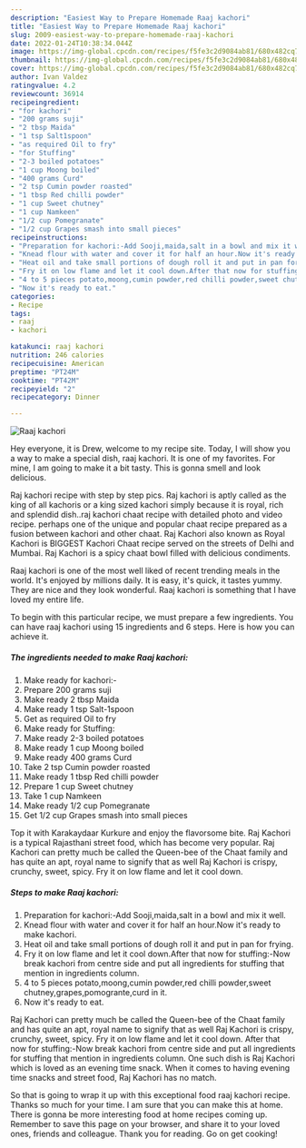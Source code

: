 ```yaml
---
description: "Easiest Way to Prepare Homemade Raaj kachori"
title: "Easiest Way to Prepare Homemade Raaj kachori"
slug: 2009-easiest-way-to-prepare-homemade-raaj-kachori
date: 2022-01-24T10:38:34.044Z
image: https://img-global.cpcdn.com/recipes/f5fe3c2d9084ab81/680x482cq70/raaj-kachori-recipe-main-photo.jpg
thumbnail: https://img-global.cpcdn.com/recipes/f5fe3c2d9084ab81/680x482cq70/raaj-kachori-recipe-main-photo.jpg
cover: https://img-global.cpcdn.com/recipes/f5fe3c2d9084ab81/680x482cq70/raaj-kachori-recipe-main-photo.jpg
author: Ivan Valdez
ratingvalue: 4.2
reviewcount: 36914
recipeingredient:
- "for kachori"
- "200 grams suji"
- "2 tbsp Maida"
- "1 tsp Salt1spoon"
- "as required Oil to fry"
- "for Stuffing"
- "2-3 boiled potatoes"
- "1 cup Moong boiled"
- "400 grams Curd"
- "2 tsp Cumin powder roasted"
- "1 tbsp Red chilli powder"
- "1 cup Sweet chutney"
- "1 cup Namkeen"
- "1/2 cup Pomegranate"
- "1/2 cup Grapes smash into small pieces"
recipeinstructions:
- "Preparation for kachori:-Add Sooji,maida,salt in a bowl and mix it well."
- "Knead flour with water and cover it for half an hour.Now it's ready to make kachori."
- "Heat oil and take small portions of dough roll it and put in pan for frying."
- "Fry it on low flame and let it cool down.After that now for stuffing:-Now break kachori from centre side and put all ingredients for stuffing that mention in ingredients column."
- "4 to 5 pieces potato,moong,cumin powder,red chilli powder,sweet chutney,grapes,pomogrante,curd in it."
- "Now it's ready to eat."
categories:
- Recipe
tags:
- raaj
- kachori

katakunci: raaj kachori 
nutrition: 246 calories
recipecuisine: American
preptime: "PT24M"
cooktime: "PT42M"
recipeyield: "2"
recipecategory: Dinner

---
```



![Raaj kachori](https://img-global.cpcdn.com/recipes/f5fe3c2d9084ab81/680x482cq70/raaj-kachori-recipe-main-photo.jpg)

Hey everyone, it is Drew, welcome to my recipe site. Today, I will show you a way to make a special dish, raaj kachori. It is one of my favorites. For mine, I am going to make it a bit tasty. This is gonna smell and look delicious.

Raj kachori recipe with step by step pics. Raj kachori is aptly called as the king of all kachoris or a king sized kachori simply because it is royal, rich and splendid dish..raj kachori chaat recipe with detailed photo and video recipe. perhaps one of the unique and popular chaat recipe prepared as a fusion between kachori and other chaat. Raj Kachori also known as Royal Kachori is BIGGEST Kachori Chaat recipe served on the streets of Delhi and Mumbai. Raj Kachori is a spicy chaat bowl filled with delicious condiments.

Raaj kachori is one of the most well liked of recent trending meals in the world. It's enjoyed by millions daily. It is easy, it's quick, it tastes yummy. They are nice and they look wonderful. Raaj kachori is something that I have loved my entire life.


To begin with this particular recipe, we must prepare a few ingredients. You can have raaj kachori using 15 ingredients and 6 steps. Here is how you can achieve it.

<!--inarticleads1-->

##### The ingredients needed to make Raaj kachori:

1. Make ready for kachori:-
1. Prepare 200 grams suji
1. Make ready 2 tbsp Maida
1. Make ready 1 tsp Salt-1spoon
1. Get as required Oil to fry
1. Make ready for Stuffing:
1. Make ready 2-3 boiled potatoes
1. Make ready 1 cup Moong boiled
1. Make ready 400 grams Curd
1. Take 2 tsp Cumin powder roasted
1. Make ready 1 tbsp Red chilli powder
1. Prepare 1 cup Sweet chutney
1. Take 1 cup Namkeen
1. Make ready 1/2 cup Pomegranate
1. Get 1/2 cup Grapes smash into small pieces


Top it with Karakaydaar Kurkure and enjoy the flavorsome bite. Raj Kachori is a typical Rajasthani street food, which has become very popular. Raj Kachori can pretty much be called the Queen-bee of the Chaat family and has quite an apt, royal name to signify that as well Raj Kachori is crispy, crunchy, sweet, spicy. Fry it on low flame and let it cool down. 

<!--inarticleads2-->

##### Steps to make Raaj kachori:

1. Preparation for kachori:-Add Sooji,maida,salt in a bowl and mix it well.
1. Knead flour with water and cover it for half an hour.Now it's ready to make kachori.
1. Heat oil and take small portions of dough roll it and put in pan for frying.
1. Fry it on low flame and let it cool down.After that now for stuffing:-Now break kachori from centre side and put all ingredients for stuffing that mention in ingredients column.
1. 4 to 5 pieces potato,moong,cumin powder,red chilli powder,sweet chutney,grapes,pomogrante,curd in it.
1. Now it's ready to eat.


Raj Kachori can pretty much be called the Queen-bee of the Chaat family and has quite an apt, royal name to signify that as well Raj Kachori is crispy, crunchy, sweet, spicy. Fry it on low flame and let it cool down. After that now for stuffing:-Now break kachori from centre side and put all ingredients for stuffing that mention in ingredients column. One such dish is Raj Kachori which is loved as an evening time snack. When it comes to having evening time snacks and street food, Raj Kachori has no match. 

So that is going to wrap it up with this exceptional food raaj kachori recipe. Thanks so much for your time. I am sure that you can make this at home. There is gonna be more interesting food at home recipes coming up. Remember to save this page on your browser, and share it to your loved ones, friends and colleague. Thank you for reading. Go on get cooking!

